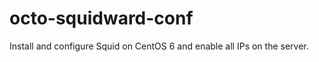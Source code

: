 octo-squidward-conf
===================

Install and configure Squid on CentOS 6 and enable all IPs on the server.
